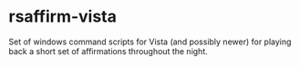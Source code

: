 # rsaffirm-vista
Set of windows command scripts for Vista (and possibly newer) for playing back a short set of affirmations throughout the night.
